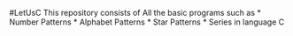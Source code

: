 #LetUsC
This repository consists of All the basic programs such as * Number Patterns * Alphabet Patterns * Star Patterns * Series in language C
